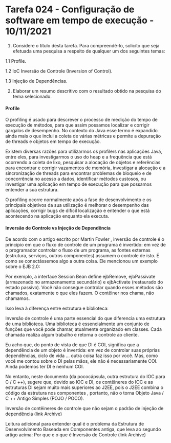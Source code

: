 # Tarefa 024 - Configuração de software em tempo de execução - 10/11/2021

1. Considere o título desta tarefa. Para compreendê-lo, solicito que seja efetuada uma pesquisa a respeito de qualquer um dos seguintes temas:

  1.1 Profile.

  1.2 IoC Inversão de Controle (Inversion of Control).

  1.3 Injeção de Dependências.

2. Elaborar um resumo descritivo com o resultado obtido na pesquisa do tema selecionado.


#### Profile

O profiling é usado para descrever o processo de medição do tempo de execução de métodos, para que assim possamos localizar e corrigir gargalos de desempenho. No contexto do Java esse termo é expandido ainda mais o que inclui a coleta de várias métricas e permite a depuração de threads e objetos em tempo de execução.

Existem diversas razões para utilizarmos os profilers nas aplicações Java, entre eles, para investigarmos o uso do heap e a frequência que está ocorrendo a coleta de lixo, pesquisar a alocação de objetos e referências para encontrar e corrigir vazamentos de memória, investigar a alocação e a sincronização de threads para encontrar problemas de bloqueio e de concorrência no acesso a dados, identificar métodos custosos, ou investigar uma aplicação em tempo de execução para que possamos entender a sua estrutura.

O profiling ocorre normalmente após a fase de desenvolvimento e os principais objetivos da sua utilização é melhorar o desempenho das aplicações, corrigir bugs de difícil localização e entender o que está acontecendo na aplicação enquanto ela executa.




#### Inversão de Controle vs Injeção de Dependência 

De acordo com o artigo escrito por Martin Fowler , inversão de controle é o princípio em que o fluxo de controle de um programa é invertido: em vez de o programador controlar o fluxo de um programa, as fontes externas (estrutura, serviços, outros componentes) assumem o controle de isto. É como se conectássemos algo a outra coisa. Ele mencionou um exemplo sobre o EJB 2.0:

Por exemplo, a interface Session Bean define ejbRemove, ejbPassivate (armazenado no armazenamento secundário) e ejbActivate (restaurado do estado passivo). Você não consegue controlar quando esses métodos são chamados, exatamente o que eles fazem. O contêiner nos chama, não chamamos.

Isso leva à diferença entre estrutura e biblioteca:

Inversão de controle é uma parte essencial do que diferencia uma estrutura de uma biblioteca. Uma biblioteca é essencialmente um conjunto de funções que você pode chamar, atualmente organizado em classes. Cada chamada realiza algum trabalho e retorna o controle ao cliente.

Eu acho que, do ponto de vista de que DI é COI, significa que a dependência de um objeto é invertida: em vez de controlar suas próprias dependências, ciclo de vida ... outra coisa faz isso por você. Mas, como você me contou sobre o DI pelas mãos, ele não é necessariamente COI. Ainda podemos ter DI e nenhum COI.

No entanto, neste documento (da pococápsula, outra estrutura do IOC para C / C ++), sugere que, devido ao IOC e DI, os contêineres do IOC e as estruturas DI sejam muito mais superiores ao J2EE, pois o J2EE combina o código da estrutura nos componentes , portanto, não o torna Objeto Java / C ++ Antigo Simples (POJO / POCO).

Inversão de contêineres de controle que não sejam o padrão de injeção de dependência (link Archive)

Leitura adicional para entender qual é o problema da Estrutura de Desenvolvimento Baseada em Componentes antiga, que leva ao segundo artigo acima: Por que e o que é Inversão de Controle (link Archive)

